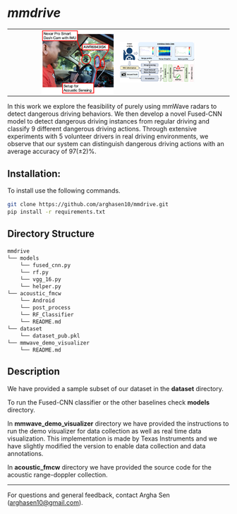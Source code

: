 # <i>mmdrive</i> 

<table  cellspacing="0" cellpadding="0" border="0">
<tr>
<td>
<img align="right"  src="hardwaresetup.png" width="70%"/>
</td>
<td>
<img align="left" src="framework.png" width="70%"/>
</td>
</tr>
</table>

In this work we explore the feasibility of purely using mmWave radars to detect dangerous driving behaviors. We then develop a novel Fused-CNN model to detect dangerous driving instances from regular driving and classify 9 different
dangerous driving actions. Through extensive  experiments with 5 volunteer drivers in real driving environments, we observe that our system can distinguish dangerous driving actions with an
average accuracy of 97(±2)%. 

## Installation:

To install use the following commands.
```bash
git clone https://github.com/arghasen10/mmdrive.git
pip install -r requirements.txt
```

## Directory Structure


```
mmdrive
└── models
    └── fused_cnn.py
    └── rf.py
    └── vgg_16.py
    └── helper.py
└── acoustic_fmcw
    └── Android
    └── post_process
    └── RF_Classifier
    └── README.md
└── dataset
    └── dataset_pub.pkl
└── mmwave_demo_visualizer
    └── README.md
```

## Description 

We have provided a sample subset of our dataset in the **dataset** directory. 

To run the Fused-CNN classifier or the other baselines check **models** directory.

In **mmwave_demo_visualizer** directory we have provided the instructions to run the demo visualizer for data collection as well as real time data visualization. This implementation is made by Texas Instruments and we have slightly modified the version to enable data collection and data annotations.

In **acoustic_fmcw** directory we have provided the source code for the acoustic range-doppler collection. 

<hr>

For questions and general feedback, contact Argha Sen (arghasen10@gmail.com).

